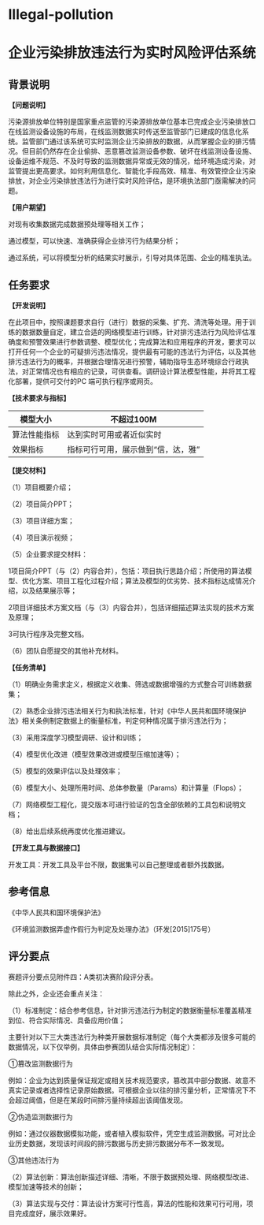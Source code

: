 # Illegal-pollution


# 企业污染排放违法行为实时风险评估系统

## 背景说明

**【问题说明】**

污染源排放单位特别是国家重点监管的污染源排放单位基本已完成企业污染排放口在线监测设备设施的布局，在线监测数据实时传送至监管部门已建成的信息化系统。监管部门通过该系统可实时监测企业污染排放的数据，从而掌握企业的排污情况。但目前仍然存在企业偷排、恶意篡改监测设备参数、破坏在线监测设备设施、设备运维不规范、不及时导致的监测数据异常或无效的情况，给环境造成污染，对监管提出更高要求。如何利用信息化、智能化手段高效、精准、有效管控企业污染排放，对企业污染排放违法行为进行实时风险评估，是环境执法部门亟需解决的问题。

**【用户期望】**

对现有收集数据完成数据预处理等相关工作；

通过模型，可以快速、准确获得企业排污行为结果分析；

通过系统，可以将模型分析的结果实时展示，引导对具体范围、企业的精准执法。

## 任务要求

**【开发说明】**

在此项目中，按照课题要求自行（进行）数据的采集、扩充、清洗等处理。用于训练的数据数量自定，建立合适的网络模型进行训练，针对排污违法行为风险评估准确度和预警效果进行参数调整、模型优化；完成算法和应用程序的开发，要求可以打开任何一个企业的可疑排污违法情况，提供最有可能的违法行为评估，以及其他排污违法行为的概率，并根据合理情况进行预警，辅助指导生态环境综合行政执法，对正常情况也有相应的记录，可供查看。调研设计算法模型性能，并将其工程化部署，提供可交付的PC 端可执行程序或网页。

**【技术要求与指标】**

| 模型大小     | 不超过100M                         |
| ------------ | ---------------------------------- |
| 算法性能指标 | 达到实时可用或者近似实时           |
| 效果指标     | 指标可行可用，展示做到“信，达，雅” |

**【提交材料】**

（1）项目概要介绍；

（2）项目简介PPT；

（3）项目详细方案；

（4）项目演示视频；

（5）企业要求提交材料：

1项目简介PPT（与（2）内容合并），包括：项目执行思路介绍；所使用的算法模型、优化方案、项目工程化过程介绍；算法及模型的优劣势、技术指标达成情况介绍，以及结果展示等；

2项目详细技术方案文档（与（3）内容合并），包括详细描述算法实现的技术方案及原理；

3可执行程序及完整文档。

（6）团队自愿提交的其他补充材料。

**【任务清单】**

（1）明确业务需求定义，根据定义收集、筛选或数据增强的方式整合可训练数据集；

（2）熟悉企业排污违法相关行为和执法标准，针对《中华人民共和国环境保护法》相关条例制定数据上的衡量标准，判定何种情况属于排污违法行为；

（3）采用深度学习模型调研、设计和训练；

（4）模型优化改进（模型效果改进或模型压缩加速等）；

（5）模型的效果评估以及处理效率；

（6）模型大小、处理所用时间、总体参数量（Params）和计算量（Flops）；

（7）网络模型工程化，提交版本可进行验证的包含全部依赖的工具包和说明文档；

（8）给出后续系统再度优化推进建议。

**【开发工具与数据接口】**

开发工具：开发工具及平台不限，数据集可以自己整理或者额外找数据。

## 参考信息

《中华人民共和国环境保护法》

《环境监测数据弄虚作假行为判定及处理办法》（环发[2015]175号）

## 评分要点

赛题评分要点见附件四：A类初决赛阶段评分表。

除此之外，企业还会重点关注：

（1）标准制定：结合参考信息，针对排污违法行为制定的数据衡量标准覆盖精准到位、符合实际情况、具备应用价值；

主要针对以下三大类违法行为种类开展数据标准制定（每个大类都涉及很多可能的数据情况，以下仅举例，具体由参赛团队结合实际情况制定）：

①篡改监测数据行为

例如：企业为达到质量保证规定或相关技术规范要求，篡改其中部分数据、故意不真实记录或者选择性记录原始数据。可根据企业以往的排污量分析，正常情况下不会超过阈值，但是在某段时间排污量持续超出该阈值发现。

②伪造监测数据行为

例如：通过仪器数据模拟功能，或者植入模拟软件，凭空生成监测数据。可对比企业历史数据，发现该时间段的排污数据与历史排污数据分布不一致发现。

③其他违法行为

（2）算法创新：算法创新描述详细、清晰，不限于数据预处理、网络模型改进、模型加速等技术的创新；

（3）算法实现与交付：算法设计方案可行性高，算法的性能和效果可行可用，项目完成度好，展示效果好。
